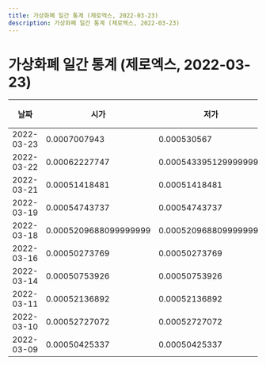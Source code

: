 ```yaml
---
title: 가상화폐 일간 통계 (제로엑스, 2022-03-23)
description: 가상화폐 일간 통계 (제로엑스, 2022-03-23)
---
```



가상화폐 일간 통계 (제로엑스, 2022-03-23)
===

|날짜|시가|저가|고가|종가|비고|
|--|--|--|--|--|--|
|2022-03-23|0.0007007943|0.000530567|0.0007007943|0.000530567|    |
|2022-03-22|0.00062227747|0.0005433951299999999|0.00062227747|0.0005433951299999999|    |
|2022-03-21|0.00051418481|0.00051418481|0.00051418481|0.00051418481|    |
|2022-03-19|0.00054743737|0.00054743737|0.00054743737|0.00054743737|    |
|2022-03-18|0.0005209688099999999|0.0005209688099999999|0.0005209688099999999|0.0005209688099999999|    |
|2022-03-16|0.00050273769|0.00050273769|0.00050753926|0.00050753926|    |
|2022-03-14|0.00050753926|0.00050753926|0.00050753926|0.00050753926|    |
|2022-03-11|0.00052136892|0.00052136892|0.00052136892|0.00052136892|    |
|2022-03-10|0.00052727072|0.00052727072|0.00052727072|0.00052727072|    |
|2022-03-09|0.00050425337|0.00050425337|0.00053327332|0.00053327332|    |

